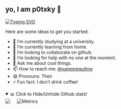 ## yo, I am p0txky 👾

[![Typing SVG](https://readme-typing-svg.herokuapp.com/?font=Pacifico&&size=28&width=500&color=09812d&lines=I'm+a+beginner...;I+💜+Open+Source)](https://git.io/typing-svg)

Here are some ideas to get you started:

- 🔭 I’m currently studying at a university.
- 🌱 I’m currently learning from home.
- 👯 I’m looking to collaborate on github.
- 🤔 I’m looking for help with no one at the moment.
- 💬 Ask me about cool things.
- 📫 How to reach me: [@yanexrequilme](https://twitter.com/yanexrequilme)
- 😄 Pronouns: Their
- ⚡ Fun fact: I don't drink coffee!

<details open>
  <summary> 📊 Click to Hide/Unhide Github stats!</summary>
   <img style="float:left;padding-right:20px;" src="https://github-readme-stats.vercel.app/api/top-langs/?username=p0txky&layout=compact&border_radius=25px&theme=onedark">
</details

![Metrics](https://metrics.lecoq.io/p0txky?template=classic&introduction=1&stars=1&people=1&gists=1&introduction.title=true&stars.limit=4&people.limit=24&people.size=28&people.types=followers%2C%20following&people.identicons=false&people.shuffle=false&config.timezone=Asia%2FManila)
